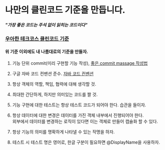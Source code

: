# 나만의 클린코드 기준을 만듭니다.
##### "가장 좋은 코드는 주석 없이 읽히는 코드이다"
### [우아한 테크코스 클린코드 기준](https://github.com/woowacourse/woowacourse-docs/blob/master/cleancode/pr_checklist.md)   
#### 위 기준 이외에도 내 나름대로의 기준을 만들자.

1. 기능 단위 commit(미리 구현할 기능 작성), [좋은 commit massage 작성법](https://blog.ull.im/engineering/2019/03/10/logs-on-git.html)        

2. 구글 자바 코드 컨밴션 준수. [자바 코드 컨벤션](https://myeonguni.tistory.com/1596)   

3. 항상 객체의 역할, 책임, 협력에 대해 생각할 것.    

4. 최대한 간단하게, 하지만 의미있는 코드를 짤 것.    

5. 기능 구현에 대한 테스트는 항상 테스트 코드가 되어야 한다. 습관을 들이자.     

6. 항상 데이터에 대한 변경은 데이터를 가진 객체 내부에서 진행되어야 한다.   
   외부에서 데이터를 변경하는 로직이 있다면 이는 객체로 만들어 캡슐화 할 수 있다.     
   
7. 항상 기능의 의미를 명확하게 나타낼 수 있는 작명을 하자.    

8. 테스트 시 테스트 명은 영어로, 한글 구분이 필요하면 @DisplayName을 사용하자.
